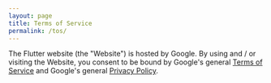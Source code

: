 ```yaml
---
layout: page
title: Terms of Service
permalink: /tos/
---
```


The Flutter website (the "Website") is hosted by Google. By using and / or
visiting the Website, you consent to be bound by Google's general
[Terms of Service][tos] and Google's general [Privacy Policy][pp].

[tos]: http://www.google.com/accounts/TOS
[pp]: http://www.google.com/intl/en/policies/privacy/
